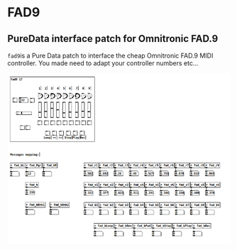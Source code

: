 # FAD9
## PureData interface patch for Omnitronic FAD.9

`fad9`is a Pure Data patch to interface the cheap Omnitronic FAD.9 MIDI controller. You made need to adapt your controller numbers etc...

![](Screenshot.png)

